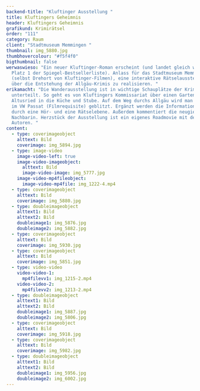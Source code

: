 ```yaml
---
backend-title: "Kluftinger Ausstellung "
title: Kluftingers Geheimnis
header: Kluftingers Geheimnis
grafikund: Krimirätsel
order: "111"
category: Raum
client: "Stadtmuseum Memmingen "
thumbnail: img_5880.jpg
thumbhovercolour: "#f5f4f0"
bigthumbnail: false
werwaswieso: "Ein neuer Kluftinger-Roman erscheint (und landet gleich wieder auf
  Platz 1 der Spiegel-Bestsellerliste). Anlass für das Stadtmuseum Memmingen
  (selbst Drehort von Kluftinger-Filmen), eine interaktive Rätselausstellung
  über die Entstehung der Allgäu-Krimis zu realisieren. "
erikamacht: "Die Wanderausstellung ist in wichtige Schauplätze der Krimis
  unterteilt. So geht es von Kluftingers Kommissariat über einen Garten in
  Altusried in die Küche und Stube. Auf dem Weg durchs Allgäu wird man schnell
  im VW Passat (Filmrequisite) geblitzt. Ergänzt werden die Informationssäulen
  durch eine Hör- und eine Rätselebene. Außerdem kommentiert die neugierige
  Nachbarin. Herzstück der Ausstellung ist ein eigenes Roadmovie mit den beiden
  Autoren. "
content:
  - type: coverimageobject
    alttext: Bild
    coverimage: img_5894.jpg
  - type: image-video
    image-video-left: true
    image-video-imageobject:
      alttext: Bild
      image-video-image: img_5777.jpg
    image-video-mp4fileobject:
      image-video-mp4file: img_1222-4.mp4
  - type: coverimageobject
    alttext: Bild
    coverimage: img_5880.jpg
  - type: doubleimageobject
    alttext1: Bild
    alttext2: Bild
    doubleimage1: img_5876.jpg
    doubleimage2: img_5882.jpg
  - type: coverimageobject
    alttext: Bild
    coverimage: img_5930.jpg
  - type: coverimageobject
    alttext: Bild
    coverimage: img_5851.jpg
  - type: video-video
    video-video-1:
      mp4filevv1: img_1215-2.mp4
    video-video-2:
      mp4filevv2: img_1213-2.mp4
  - type: doubleimageobject
    alttext1: Bild
    alttext2: Bild
    doubleimage1: img_5887.jpg
    doubleimage2: img_5806.jpg
  - type: coverimageobject
    alttext: Bild
    coverimage: img_5918.jpg
  - type: coverimageobject
    alttext: Bild
    coverimage: img_5982.jpg
  - type: doubleimageobject
    alttext1: Bild
    alttext2: Bild
    doubleimage1: img_5956.jpg
    doubleimage2: img_6002.jpg
---
```

